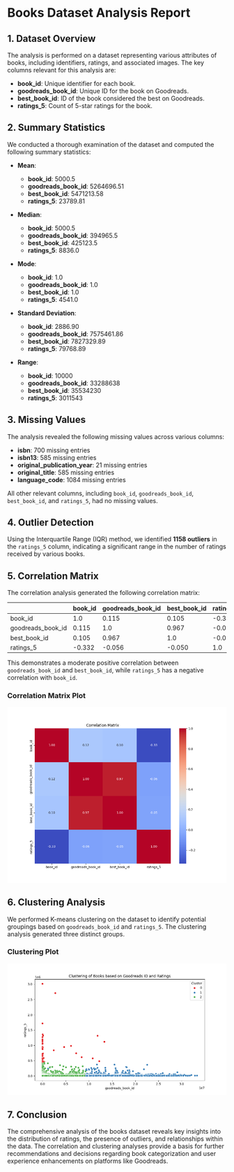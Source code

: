 # Books Dataset Analysis Report

## 1. Dataset Overview

The analysis is performed on a dataset representing various attributes of books, including identifiers, ratings, and associated images. The key columns relevant for this analysis are:

- **book_id**: Unique identifier for each book.
- **goodreads_book_id**: Unique ID for the book on Goodreads.
- **best_book_id**: ID of the book considered the best on Goodreads.
- **ratings_5**: Count of 5-star ratings for the book.

## 2. Summary Statistics

We conducted a thorough examination of the dataset and computed the following summary statistics:

- **Mean**:
  - **book_id**: 5000.5
  - **goodreads_book_id**: 5264696.51
  - **best_book_id**: 5471213.58
  - **ratings_5**: 23789.81

- **Median**:
  - **book_id**: 5000.5
  - **goodreads_book_id**: 394965.5
  - **best_book_id**: 425123.5
  - **ratings_5**: 8836.0

- **Mode**:
  - **book_id**: 1.0
  - **goodreads_book_id**: 1.0
  - **best_book_id**: 1.0
  - **ratings_5**: 4541.0

- **Standard Deviation**:
  - **book_id**: 2886.90
  - **goodreads_book_id**: 7575461.86
  - **best_book_id**: 7827329.89
  - **ratings_5**: 79768.89

- **Range**:
  - **book_id**: 10000
  - **goodreads_book_id**: 33288638
  - **best_book_id**: 35534230
  - **ratings_5**: 3011543

## 3. Missing Values

The analysis revealed the following missing values across various columns:
- **isbn**: 700 missing entries
- **isbn13**: 585 missing entries
- **original_publication_year**: 21 missing entries
- **original_title**: 585 missing entries
- **language_code**: 1084 missing entries

All other relevant columns, including `book_id`, `goodreads_book_id`, `best_book_id`, and `ratings_5`, had no missing values.

## 4. Outlier Detection

Using the Interquartile Range (IQR) method, we identified **1158 outliers** in the `ratings_5` column, indicating a significant range in the number of ratings received by various books.

## 5. Correlation Matrix

The correlation analysis generated the following correlation matrix:

|                              | book_id | goodreads_book_id | best_book_id | ratings_5 |
|------------------------------|---------|--------------------|---------------|------------|
| book_id                      | 1.0     | 0.115              | 0.105         | -0.332     |
| goodreads_book_id            | 0.115   | 1.0                | 0.967         | -0.056     |
| best_book_id                 | 0.105   | 0.967              | 1.0           | -0.050     |
| ratings_5                    | -0.332  | -0.056            | -0.050        | 1.0        |

This demonstrates a moderate positive correlation between `goodreads_book_id` and `best_book_id`, while `ratings_5` has a negative correlation with `book_id`.

### Correlation Matrix Plot
![Correlation Matrix](correlation_matrix.png)

## 6. Clustering Analysis

We performed K-means clustering on the dataset to identify potential groupings based on `goodreads_book_id` and `ratings_5`. The clustering analysis generated three distinct groups.

### Clustering Plot
![Books Clustering](books_clustering.png)

## 7. Conclusion

The comprehensive analysis of the books dataset reveals key insights into the distribution of ratings, the presence of outliers, and relationships within the data. The correlation and clustering analyses provide a basis for further recommendations and decisions regarding book categorization and user experience enhancements on platforms like Goodreads.

```
